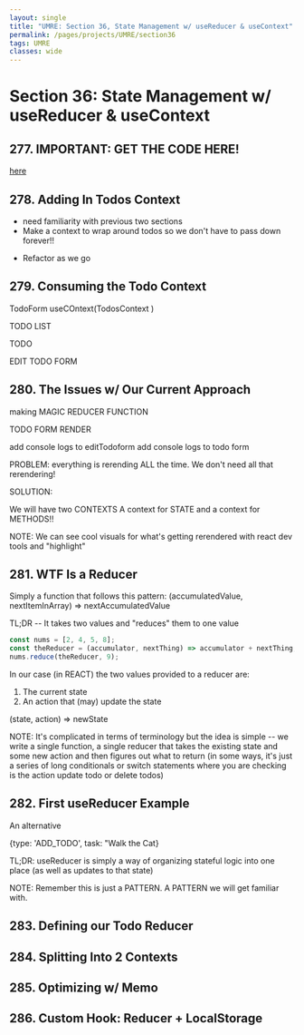 ```yaml
---
layout: single
title: "UMRE: Section 36, State Management w/ useReducer & useContext"
permalink: /pages/projects/UMRE/section36
tags: UMRE
classes: wide
---
```


# Section 36: State Management w/ useReducer & useContext

## 277. IMPORTANT: GET THE CODE HERE!

[here](https://github.com/Colt/todos-context-usereducer/tree/6-add-local-storage-reducer-hook)

## 278. Adding In Todos Context

- need familiarity with previous two sections
- Make a context to wrap around todos so we don't have to pass down forever!!

* Refactor as we go

## 279. Consuming the Todo Context

TodoForm
useCOntext(TodosContext )

TODO LIST

TODO

EDIT TODO FORM

## 280. The Issues w/ Our Current Approach

making MAGIC REDUCER FUNCTION

TODO FORM RENDER

add console logs to editTodoform
add console logs to todo form

PROBLEM: everything is rerending ALL the time. We don't need all that rerendering!

SOLUTION:

We will have two CONTEXTS
A context for STATE
and a context for METHODS!!

NOTE: We can see cool visuals for what's getting rerendered with react dev tools and "highlight"

## 281. WTF Is a Reducer

Simply a function that follows this pattern:
(accumulatedValue, nextItemInArray) => nextAccumulatedValue

TL;DR -- It takes two values and "reduces" them to one value

```javascript
const nums = [2, 4, 5, 8];
const theReducer = (accumulator, nextThing) => accumulator + nextThing;
nums.reduce(theReducer, 9);
```

In our case (in REACT) the two values provided to a reducer are:

1. The current state
2. An action that (may) update the state

(state, action) => newState

NOTE: It's complicated in terms of terminology but the idea is simple -- we write a single function, a single reducer that takes the existing state and some new action and then figures out what to return (in some ways, it's just a series of long conditionals or switch statements where you are checking is the action update todo or delete todos)

## 282. First useReducer Example

An alternative

{type: 'ADD_TODO', task: "Walk the Cat}

TL;DR: useReducer is simply a way of organizing stateful logic into one place (as well as updates to that state)

NOTE: Remember this is just a PATTERN. A PATTERN we will get familiar with.

## 283. Defining our Todo Reducer

## 284. Splitting Into 2 Contexts

## 285. Optimizing w/ Memo

## 286. Custom Hook: Reducer + LocalStorage
